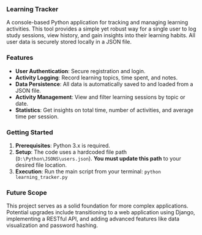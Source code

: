 ### Learning Tracker

A console-based Python application for tracking and managing learning activities. This tool provides a simple yet robust way for a single user to log study sessions, view history, and gain insights into their learning habits. All user data is securely stored locally in a JSON file.

### Features

-   **User Authentication**: Secure registration and login.
-   **Activity Logging**: Record learning topics, time spent, and notes.
-   **Data Persistence**: All data is automatically saved to and loaded from a JSON file.
-   **Activity Management**: View and filter learning sessions by topic or date.
-   **Statistics**: Get insights on total time, number of activities, and average time per session.

### Getting Started

1.  **Prerequisites**: Python 3.x is required.
2.  **Setup**: The code uses a hardcoded file path (`D:\Python\JSONS\users.json`). **You must update this path** to your desired file location.
3.  **Execution**: Run the main script from your terminal: `python learning_tracker.py`

### Future Scope

This project serves as a solid foundation for more complex applications. Potential upgrades include transitioning to a web application using Django, implementing a RESTful API, and adding advanced features like data visualization and password hashing.